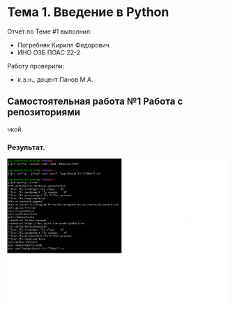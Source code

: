 # Тема 1. Введение в Python
Отчет по Теме #1 выполнил:
- Погребняк Кирилл Федорович
- ИНО ОЗБ ПОАС 22-2

Работу проверили:
- к.э.н., доцент Панов М.А.

## Самостоятельная работа №1 Работа с репозиториями
чкой.


### Результат.
![Меню](https://github.com/Fedorovich96/Software/blob/%D0%A2%D0%B5%D0%BC%D0%B0_1/pic/44.bmp)


